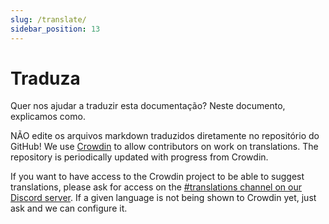 ```yaml
---
slug: /translate/
sidebar_position: 13
---
```


# Traduza

Quer nos ajudar a traduzir esta documentação? Neste documento, explicamos como.

NÃO edite os arquivos markdown traduzidos diretamente no repositório do GitHub! We use [Crowdin](https://crowdin.com/project/taskfile) to allow contributors on work on translations. The repository is periodically updated with progress from Crowdin.

If you want to have access to the Crowdin project to be able to suggest translations, please ask for access on the [#translations channel on our Discord server](https://discord.gg/6TY36E39UK). If a given language is not being shown to Crowdin yet, just ask and we can configure it.

<!-- prettier-ignore-start -->

<!-- prettier-ignore-end -->
